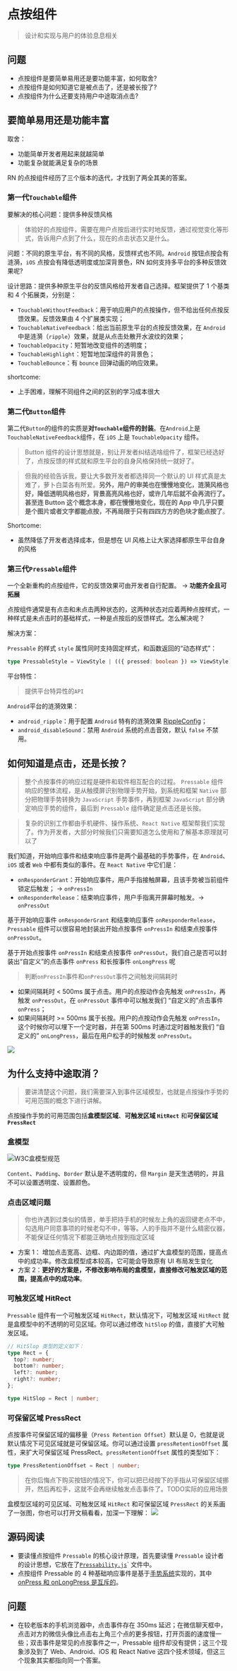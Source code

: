 # 点按组件

> 设计和实现与用户的体验息息相关

## 问题

- 点按组件是要简单易用还是要功能丰富，如何取舍?
- 点按组件是如何知道它是被点击了，还是被长按了?
- 点按组件为什么还要支持用户中途取消点击?

## 要简单易用还是功能丰富

取舍：

- 功能简单开发者用起来就越简单
- 功能复杂就能满足复杂的场景

RN 的点按组件经历了三个版本的迭代，才找到了两全其美的答案。

### 第一代`Touchable`组件

要解决的核心问题：提供多种反馈风格

> 体验好的点按组件，需要在用户点按后进行实时地反馈，通过视觉变化等形式，告诉用户点到了什么，现在的点击状态又是什么。

问题：不同的原生平台，有不同的风格，反馈样式也不同。`Android` 按钮点按会有涟漪，`iOS` 点按会有降低透明度或加深背景色，RN 如何支持多平台的多种反馈效果呢?

设计思路：提供多种原生平台的反馈风格给开发者自己选择。框架提供了 1 个基类和 4 个拓展类，分别是：

- `TouchableWithoutFeedback`：用于响应用户的点按操作，但不给出任何点按反馈效果。反馈效果由 4 个扩展类实现；
- `TouchableNativeFeedback`：给出当前原生平台的点按反馈效果，在 `Android` 中是涟漪（`ripple`）效果，就是从点击处散开水波纹的效果；
- `TouchableOpacity`：短暂地改变组件的透明度；
- `TouchableHighlight`：短暂地加深组件的背景色；
- `TouchableBounce`：有 `bounce` 回弹动画的响应效果。

shortcome:

- 上手困难，理解不同组件之间的区别的学习成本很大

### 第二代`Button`组件

第二代`Button`的组件的实质是**对`Touchable`组件的封装**。在`Android`上是`TouchableNativeFeedback`组件，在 `iOS` 上是 `TouchableOpacity` 组件。

> Button 组件的设计思想就是，别让开发者纠结选啥组件了，框架已经选好了，点按反馈的样式就和原生平台的自身风格保持统一就好了。

> 但我的经验告诉我，要让大多数开发者都选择同一个默认的 UI 样式真是太难了，萝卜白菜各有所爱。**另外，用户的审美也在慢慢地变化，涟漪风格也好，降低透明风格也好，背景高亮风格也好，或许几年后就不会再流行了。甚至连 Button 这个概念本身，都在慢慢地变化，现在的 App 中几乎只要是个图片或者文字都能点按，不再局限于只有四四方方的色块才能点按了**。

Shortcome:

- 虽然降低了开发者选择成本，但是想在 UI 风格上让大家选择都原生平台自身的风格

### 第三代`Pressable`组件

一个全新重构的点按组件，它的反馈效果可由开发者自行配置。 -> **功能齐全且可拓展**

点按组件通常是有点击和未点击两种状态的，这两种状态对应着两种点按样式，一种样式是未点击时的基础样式，一种是点按后的反馈样式。怎么解决呢？

解决方案：

`Pressable` 的样式 `style` 属性同时支持固定样式，和函数返回的“动态样式”：

```ts
type PressableStyle = ViewStyle | (({ pressed: boolean }) => ViewStyle);
```

平台特性：

> 提供平台特异性的`API`

`Android`平台的涟漪效果：

- `android_ripple`：用于配置 `Android` 特有的涟漪效果 [RippleConfig](https://reactnative.dev/docs/next/pressable#rippleconfig)；
- `android_disableSound`：禁用 `Android` 系统的点击音效，默认 `false` 不禁用。

## 如何知道是点击，还是长按？

> 整个点按事件的响应过程是硬件和软件相互配合的过程。 `Pressable` 组件响应的整体流程，是从触摸屏识别物理手势开始，到系统和框架 `Native` 部分把物理手势转换为 `JavaScript` 手势事件，再到框架 `JavaScript` 部分确定响应手势的组件，最后到 `Pressable` 组件确定是点击还是长按。

> 复杂的识别工作都由手机硬件、操作系统、`React Native` 框架帮我们实现了。作为开发者，大部分时候我们只需要知道怎么使用和了解基本原理就可以了

我们知道，开始响应事件和结束响应事件是两个最基础的手势事件，在 `Android`、`iOS` 或者 `Web` 中都有类似的事件。在 `React Native` 中它们是：

- `onResponderGrant`：开始响应事件，用户手指接触屏幕，且该手势被当前组件锁定后触发； -> `onPressIn`
- `onResponderRelease`：结束响应事件，用户手指离开屏幕时触发。-> `onPressOut`

基于开始响应事件 `onResponderGrant` 和结束响应事件 `onResponderRelease`，`Pressable` 组件可以很容易地封装出开始点按事件 `onPressIn` 和结束点按事件 `onPressOut`。

基于开始点按事件 `onPressIn` 和结束点按事件 `onPressOut`，我们自己是否可以封装出“自定义”的点击事件 `onPress` 和长按事件 `onLongPress` 呢

> 判断`onPressIn`事件和`onPressOut`事件之间触发间隔耗时

- 如果间隔耗时 < 500ms 属于点击。用户的点按动作会先触发 `onPressIn`，再触发 `onPressOut`，在 `onPressOut` 事件中可以触发我们 “自定义的”点击事件 `onPress`；
- 如果间隔耗时 >= 500ms 属于长按。用户的点按动作会先触发 `onPressIn`，这个时候你可以埋下一个定时器，并在第 500ms 时通过定时器触发我们 “自定义的” `onLongPress`，最后在用户松手的时候触发 `onPressOut`。

![](https://static001.geekbang.org/resource/image/5b/69/5b058a1a8ac8f14ff3b8f6b726a28669.png?wh=1920x1272)

## 为什么支持中途取消？

> 要讲清楚这个问题，我们需要深入到事件区域模型，也就是点按操作手势的可用范围的概念下进行讲解。

点按操作手势的可用范围包括**盒模型区域**、**可触发区域 `HitRect`** 和**可保留区域 `PressRect`**

### 盒模型

![W3C盒模型规范](https://static001.geekbang.org/resource/image/c2/7e/c2a39b421c9f21bfd34ff0def3494f7e.jpg?wh=455x340)

`Content`、`Padding`、`Border` 默认是不透明度的，但 `Margin` 是天生透明的，并且不可以设置透明度、设置颜色。

### 点击区域问题

> 你也许遇到过类似的情景，单手把持手机的时候左上角的返回键老点不中，勾选用户同意事项的时候老勾不中，等等。人的手指并不是什么精密仪器，不能保证任何情况下都能正确地点按到指定区域

- 方案 1： 增加点击宽高、边框、内边距的值，通过扩大盒模型的范围，提高点中的成功率。修改盒模型成本较高，它可能会导致原有 UI 布局发生变化
- 方案 2：**更好的方案是，不修改影响布局的盒模型，直接修改可触发区域的范围，提高点中的成功率**。

### 可触发区域 HitRect

`Pressable` 组件有一个可触发区域 `HitRect`，默认情况下，可触发区域 `HitRect` 就是盒模型中的不透明的可见区域。你可以通过修改 `hitSlop` 的值，直接扩大可触发区域。

```ts
// HitSlop 类型的定义如下：
type Rect = {
  top?: number;
  bottom?: number;
  left?: number;
  right?: number;
};

type HitSlop = Rect | number;
```

### 可保留区域 PressRect

点按事件可保留区域的偏移量（`Press Retention Offset`）默认是 0，也就是说默认情况下可见区域就是可保留区域。你可以通过设置 `pressRetentionOffset` 属性，来扩大可保留区域 PressRect。`pressRetentionOffset` 属性的类型如下：

```ts
type PressRetentionOffset = Rect | number;
```
> 在你后悔点下购买按钮的情况下，你可以把已经按下的手指从可保留区域挪开，然后再松手，这就不会再继续触发点击事件了。TODO实际的应用场景

盒模型区域的可见区域、可触发区域 `HitRect` 和可保留区域 `PressRect` 的关系画了一张图，你也可以打开文稿看看，加深一下理解：
![](https://static001.geekbang.org/resource/image/a9/27/a916a2b7ba515895ce76097b04c73727.png?wh=1920x1102)

## 源码阅读
- 要读懂点按组件 `Pressable` 的核心设计原理，首先要读懂 `Pressable` 设计者的设计思想，它放在了[`Pressability.js`](https://github.com/facebook/react-native/blob/8bd3edec88148d0ab1f225d2119435681fbbba33/Libraries/Pressability/Pressability.js#L322-L366)` 文件中。
- 点按组件 Pressable 的 4 种基础响应事件是基于[手势系统](https://github.com/facebook/react-native/blob/8bd3edec88148d0ab1f225d2119435681fbbba33/Libraries/Pressability/Pressability.js#L444-L544)实现的，其中 [onPress 和 onLongPress 是互斥的](https://github.com/facebook/react-native/blob/8bd3edec88148d0ab1f225d2119435681fbbba33/Libraries/Pressability/Pressability.js#L692-L702)。
## 问题
- 在较老版本的手机浏览器中，点击事件存在 350ms 延迟；在微信聊天框中，点击对方的微信头像比点击右上角三个点的更多按钮，打开页面的速度慢一些；双击事件是常见的点按事件之一，Pressable 组件却没有提供；这三个现象涉及到了 Web、Android、iOS 和 React Native 这四个技术领域，但这三个现象其实都指向同一个答案。
